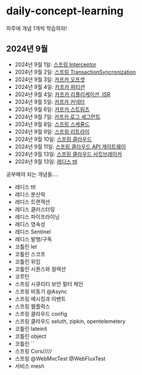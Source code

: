 # daily-concept-learning
하루에 개념 1개씩 학습하자! 

## 2024년 9월
- 2024년 9월 1일: [스프링 Interceptor](https://github.com/hiblue02/concept-learning-daily/blob/main/%EC%8A%A4%ED%94%84%EB%A7%81.md#%EC%8A%A4%ED%94%84%EB%A7%81-interceptor)
- 2024년 9월 2일: [스프링 TransactionSyncronization](https://github.com/hiblue02/concept-learning-daily/blob/main/%EC%8A%A4%ED%94%84%EB%A7%81.md#%EC%8A%A4%ED%94%84%EB%A7%81-transactionsynchronization)
- 2024년 9월 3일: [카프카 오프셋](https://github.com/hiblue02/concept-learning-daily/blob/main/%EC%B9%B4%ED%94%84%EC%B9%B4.md#%EC%B9%B4%ED%94%84%EC%B9%B4-offset)
- 2024년 9월 4일: [카프카 파티션](https://github.com/hiblue02/concept-learning-daily/blob/main/%EC%B9%B4%ED%94%84%EC%B9%B4.md#%EC%B9%B4%ED%94%84%EC%B9%B4-%ED%8C%8C%ED%8B%B0%EC%85%98)
- 2024년 9월 4일: [카프카 리플리케이션, ISR](https://github.com/hiblue02/concept-learning-daily/blob/main/%EC%B9%B4%ED%94%84%EC%B9%B4.md#%EC%B9%B4%ED%94%84%EC%B9%B4-%EB%A6%AC%ED%94%8C%EB%A6%AC%EC%BC%80%EC%9D%B4%EC%85%98%EA%B3%BC-isr)
- 2024년 9월 5일: [카프카 커넥터](https://github.com/hiblue02/concept-learning-daily/blob/main/%EC%B9%B4%ED%94%84%EC%B9%B4.md#%EC%B9%B4%ED%94%84%EC%B9%B4-%EC%BB%A4%EB%84%A5%ED%84%B0)
- 2024년 9월 6일: [카프카 스트림즈](https://github.com/hiblue02/daily-concept-learning/blob/main/%EC%B9%B4%ED%94%84%EC%B9%B4.md#%EC%B9%B4%ED%94%84%EC%B9%B4-%EC%8A%A4%ED%8A%B8%EB%A6%BC%EC%A6%88)
- 2024년 9월 7일: [카프카 로그 세그먼트](https://github.com/hiblue02/daily-concept-learning/blob/main/%EC%B9%B4%ED%94%84%EC%B9%B4.md#%EC%B9%B4%ED%94%84%EC%B9%B4-%EB%A1%9C%EA%B7%B8-%EC%84%B8%EA%B7%B8%EB%A8%BC%ED%8A%B8log-segment)
- 2024년 9월 8일: [스프링 스케쥴드](https://github.com/hiblue02/daily-concept-learning/blob/main/%EC%8A%A4%ED%94%84%EB%A7%81.md#%EC%8A%A4%ED%94%84%EB%A7%81-%EC%8A%A4%EC%BC%80%EC%A5%B4%EB%93%9C)
- 2024년 9월 9일: [스프링 리트라이](https://github.com/hiblue02/daily-concept-learning/blob/main/%EC%8A%A4%ED%94%84%EB%A7%81.md#%EC%8A%A4%ED%94%84%EB%A7%81-%EB%A6%AC%ED%8A%B8%EB%9D%BC%EC%9D%B4)
- 2024년 9월 10일: [스프링 클라우드](https://github.com/hiblue02/daily-concept-learning/blob/main/%EC%8A%A4%ED%94%84%EB%A7%81_%ED%81%B4%EB%9D%BC%EC%9A%B0%EB%93%9C.md#%EC%8A%A4%ED%94%84%EB%A7%81-%ED%81%B4%EB%9D%BC%EC%9A%B0%EB%93%9C)
- 2024년 9월 11일: [스프링 클라우드 API 게이트웨이](https://github.com/hiblue02/daily-concept-learning/blob/main/%EC%8A%A4%ED%94%84%EB%A7%81_%ED%81%B4%EB%9D%BC%EC%9A%B0%EB%93%9C.md#%EC%8A%A4%ED%94%84%EB%A7%81-%ED%81%B4%EB%9D%BC%EC%9A%B0%EB%93%9C-api-gateway)
- 2024년 9월 13일: [스프링 클라우드 서킷브레이커](https://github.com/hiblue02/daily-concept-learning/blob/main/%EC%8A%A4%ED%94%84%EB%A7%81_%ED%81%B4%EB%9D%BC%EC%9A%B0%EB%93%9C.md#%EC%8A%A4%ED%94%84%EB%A7%81-%ED%81%B4%EB%9D%BC%EC%9A%B0%EB%93%9C-%EC%84%9C%ED%82%B7-%EB%B8%8C%EB%A0%88%EC%9D%B4%EC%BB%A4)
- 2024년 9월 13일: [레디스 ttl]()
  
공부해야 되는 개념들....
- 레디스 ttl
- 레디스 분산락
- 레디스 트랜잭션
- 레디스 클러스터링
- 레디스 파이프라이닝
- 레디스 영속성
- 레디스 Sentinel
- 레디스 발행/구독
- 코틀린 let
- 코틀린 스코프
- 코틀린 위임
- 코틀린 시퀀스와 컬렉션
- 코루틴
- 스프링 시큐리티 보안 필터 체인
- 스프링 비동기 @Async
- 스프링 메시징과 이벤트
- 스프링 웹플럭스
- 스프링 클라우드 config
- 스프링 클라우드 seluth, zipkin, opentelemetery
- 코틀린 lateinit
- 코틀린 object
- 코틀린 ``
- 스프링 Cors/////
- 스프링 @WebMvcTest @WebFluxTest
- 서비스 mesh
